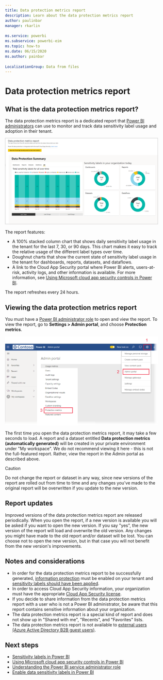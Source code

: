 ```yaml
---
title: Data protection metrics report
description: Learn about the data protection metrics report
author: paulinbar
manager: rkarlin

ms.service: powerbi
ms.subservice: powerbi-eim
ms.topic: how-to
ms.date: 06/15/2020
ms.author: painbar

LocalizationGroup: Data from files
---
```

# Data protection metrics report

## What is the data protection metrics report?
The data protection metrics report is a dedicated report that [Power BI administrators](../service-admin-role.md) can use to  monitor and track data sensitivity label usage and adoption in their tenant.

![Data protection metrics report](./media/service-security-data-protection-metrics-report/protection-metrics-seven-days-1.png)
 
The report features:
* A 100% stacked column chart that shows daily sensitivity label usage in the tenant for the last 7, 30, or 90 days. This chart makes it easy to track the relative usage of the different label types over time.
* Doughnut charts that show the current state of sensitivity label usage in the tenant for dashboards, reports, datasets, and dataflows.
* A link to the Cloud App Security portal where Power BI alerts, users-at-risk, activity logs, and other information is available. For more information, see [Using Microsoft cloud app security controls in Power BI](./service-security-using-microsoft-cloud-app-security-controls.md).

The report refreshes every 24 hours.

## Viewing the data protection metrics report

You must have a [Power BI administrator role](../service-admin-role.md) to open and view the report.
To view the report, go to **Settings > Admin portal**, and choose **Protection metrics**.

![protection metrics admin portal](./media/service-security-data-protection-metrics-report/protection-metrics-admin-portal.png)
 
 
The first time you open the data protection metrics report, it may take a few seconds to load. A report and a dataset entitled **Data protection metrics (automatically generated)** will be created in your private environment under "My workspace". We do not recommend viewing it here - this is not the full-featured report. Rather, view the report in the Admin portal as described above.

> [!CAUTION]
> Do not change the report or dataset in any way, since new versions of the report are rolled out from time to time and any changes you've made to the original report will be overwritten if you update to the new version.

## Report updates

Improved versions of the data protection metrics report are released periodically. When you open the report, if a new version is available you will be asked if you want to open the new version. If you say "yes", the new version of the report will load and overwrite the old version. Any changes you might have made to the old report and/or dataset will be lost. You can choose not to open the new version, but in that case you will not benefit from the new version's improvements. 
## Notes and considerations
* In order for the data protection metrics report to be successfully generated, [information protection](./service-security-enable-data-sensitivity-labels.md) must be enabled on your tenant and [sensitivity labels should have been applied](../collaborate-share/service-security-apply-data-sensitivity-labels.md). 
* In order to access Cloud App Security information, your organization must have the appropriate [Cloud App Security license](https://docs.microsoft.com/power-bi/admin/service-security-using-microsoft-cloud-app-security-controls#microsoft-cloud-app-security-licensing).
* If you decide to share information from the data protection metrics report with a user who is not a Power BI administrator, be aware that this report contains sensitive information about your organization.
* The data protection metrics report is a special kind of report and does not show up in "Shared with me", "Recents", and "Favorites" lists.
* The data protection metrics report is not available to [external users (Azure Active Directory B2B guest users)](../service-admin-azure-ad-b2b.md).
## Next steps
* [Sensitivity labels in Power BI](./service-security-sensitivity-labels-overview.md)
* [Using Microsoft cloud app security controls in Power BI](service-security-using-microsoft-cloud-app-security-controls.md)
* [Understanding the Power BI service administrator role](service-admin-role.md)
* [Enable data sensitivity labels in Power BI](service-security-enable-data-sensitivity-labels.md)